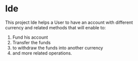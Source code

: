 # lde

This project lde helps a User to have an account with different \
currency and related methods that will enable to:

1. Fund his account
2. Transfer the funds
3. to withdraw the funds into another currency
4. and more related operations.